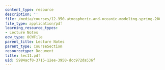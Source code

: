 ```yaml
---
content_type: resource
description: ''
file: /media/courses/12-950-atmospheric-and-oceanic-modeling-spring-2004/5984acf0371512ee3950dcc972da536f_lec11.pdf
file_type: application/pdf
learning_resource_types:
- Lecture Notes
ocw_type: OCWFile
parent_title: Lecture Notes
parent_type: CourseSection
resourcetype: Document
title: lec11.pdf
uid: 5984acf0-3715-12ee-3950-dcc972da536f
---
```

